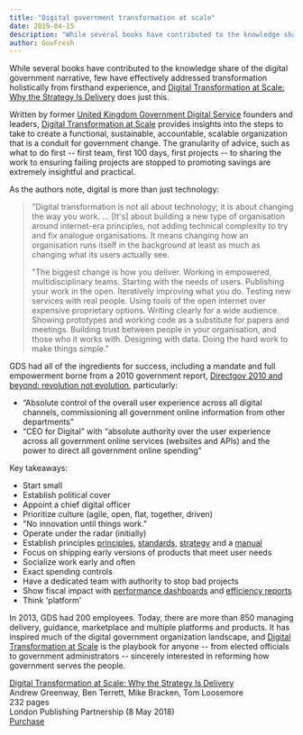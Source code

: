 ```yaml
---
title: "Digital government transformation at scale"
date: 2019-04-15
description: "While several books have contributed to the knowledge share of the digital government narrative, few have effectively addressed transformation holistically from firsthand experience, and Digital Transformation at Scale: Why the Strategy Is Delivery does just this."
author: GovFresh
---
```


<!-- image {"id":24620} -->
<figure class="wp-block-image"></figure>
<!-- /image -->

<!-- paragraph -->
<p>While several books have contributed to the knowledge share of the digital government narrative, few have effectively addressed transformation holistically from firsthand experience, and <a href="https://public.digital/book/">Digital Transformation at Scale: Why the Strategy Is Delivery</a> does just this.<br></p>
<!-- /paragraph -->

<!-- paragraph -->
<p>Written by former <a href="https://gds.blog.gov.uk/about/">United Kingdom Government Digital Service</a> founders and leaders, <a href="https://public.digital/book/">Digital Transformation at Scale</a> provides insights into the steps to take to create a functional, sustainable, accountable, scalable organization that is a conduit for government change. The granularity of  advice, such as what to do first -- first team, first 100 days,  first projects -- to sharing the work to ensuring failing projects are stopped to promoting savings are extremely insightful and practical.</p>
<!-- /paragraph -->

<!-- paragraph -->
<p>As the authors note, digital is more than just technology:</p>
<!-- /paragraph -->

<!-- quote -->
<blockquote class="wp-block-quote"><p>"Digital transformation is not all about technology; it is about changing the way you work. ... [It's] about building a new type of organisation around internet-era principles, not adding technical complexity to try and fix analogue organisations. It means changing how an organisation runs itself in the background at least as much as changing what its users actually see.</p><p>"The biggest change is how you deliver. Working in empowered, multidisciplinary teams. Starting with the needs of users. Publishing your work in the open. Iteratively improving what you do. Testing new services with real people. Using tools of the open internet over expensive proprietary options. Writing clearly for a wide audience. Showing prototypes and working code as a substitute for papers and meetings. Building trust between people in your organisation, and those who it works with. Designing with data. Doing the hard work to make things simple."</p></blockquote>
<!-- /quote -->

<!-- paragraph -->
<p>GDS had all of the ingredients for success, including a mandate and full empowerment borne from a 2010 government report, <a href="https://www.gov.uk/government/publications/directgov-2010-and-beyond-revolution-not-evolution-a-report-by-martha-lane-fox">Directgov 2010 and beyond: revolution not evolution</a>, particularly:</p>
<!-- /paragraph -->

<!-- list -->
<ul><li>“Absolute control of the overall user experience across all digital channels, commissioning all government online information from other departments” </li><li>“CEO for Digital” with “absolute authority over the user experience across all government online services (websites and APls) and the power to direct all government online spending"</li></ul>
<!-- /list -->

<!-- paragraph -->
<p>Key takeaways:</p>
<!-- /paragraph -->

<!-- list -->
<ul><li>Start small</li><li>Establish political cover</li><li>Appoint a chief digital officer</li><li>Prioritize culture (agile, open, flat, together, driven)</li><li>"No innovation until things work."</li><li>Operate under the radar (initially)</li><li>Establish principles <a href="https://www.gov.uk/guidance/government-design-principles">principles</a>, <a href="https://www.gov.uk/service-manual/service-standard">standards</a>, <a href="https://www.gov.uk/government/publications/uk-digital-strategy">strategy</a> and a <a href="https://www.gov.uk/service-manual">manual</a></li><li>Focus on shipping early versions of products that meet user needs</li><li>Socialize work early and often</li><li>Exact spending controls</li><li>Have a dedicated team with authority to stop bad projects</li><li>Show fiscal impact with <a href="https://www.gov.uk/performance">performance dashboards</a> and <a href="https://www.gov.uk/government/publications/digital-efficiency-report">efficiency reports</a></li><li>Think 'platform'</li></ul>
<!-- /list -->

<!-- paragraph -->
<p>In 2013, GDS had 200 employees. Today, there are more than 850 managing delivery, guidance, marketplace and multiple platforms and products. It has inspired much of the digital government organization landscape, and <a href="https://public.digital/book/">Digital Transformation at Scale</a> is the playbook for anyone -- from elected officials to government administrators -- sincerely interested in reforming how government serves the people.</p>
<!-- /paragraph -->

<!-- media-text {"mediaId":24604,"mediaType":"image"} -->
<div class="wp-block-media-text alignwide"><figure class="wp-block-media-text__media"></figure><div class="wp-block-media-text__content"><!-- paragraph {"placeholder":"Content…"} -->
<p><a href="https://public.digital/book/">Digital Transformation at Scale: Why the Strategy Is Delivery</a><br>Andrew Greenway, Ben Terrett, Mike Bracken, Tom Loosemore<br>232 pages<br>London Publishing Partnership (8 May 2018)<br><a href="http://londonpublishingpartnership.co.uk/digital-transformation-at-scale/">Purchase</a></p>
<!-- /paragraph --></div></div>
<!-- /media-text -->
